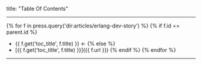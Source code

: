 title: "Table Of Contents"


****

{% for f in press.query('dir:articles/erlang-dev-story') %}
{% if f.id == parent.id %}
* {{ f.get('toc_title', f.title) }} ←
{% else %}
* [{{ f.get('toc_title', f.title) }}]({{ f.url }})
{% endif %}
{% endfor %}

-------

